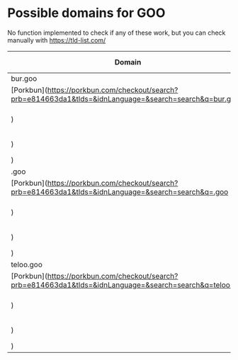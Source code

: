 # Possible domains for GOO

No function implemented to check if any of these work, but you can check manually with https://tld-list.com/

| Domain | Porkbun | NameCheap | Google Domains |
|---|---|---|---|
| bur.goo | [Porkbun](https://porkbun.com/checkout/search?prb=e814663da1&tlds=&idnLanguage=&search=search&q=bur.goo) | [Namecheap](https://www.namecheap.com/domains/registration/results/?domain=bur.goo) | [Google](https://domains.google.com/registrar/search?searchTerm=bur.goo) |
| .goo | [Porkbun](https://porkbun.com/checkout/search?prb=e814663da1&tlds=&idnLanguage=&search=search&q=.goo) | [Namecheap](https://www.namecheap.com/domains/registration/results/?domain=.goo) | [Google](https://domains.google.com/registrar/search?searchTerm=.goo) |
| teloo.goo | [Porkbun](https://porkbun.com/checkout/search?prb=e814663da1&tlds=&idnLanguage=&search=search&q=teloo.goo) | [Namecheap](https://www.namecheap.com/domains/registration/results/?domain=teloo.goo) | [Google](https://domains.google.com/registrar/search?searchTerm=teloo.goo) |
